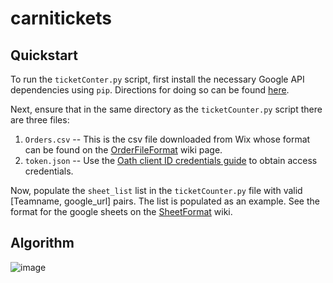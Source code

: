 # carnitickets

## Quickstart
To run the `ticketConter.py` script, first install the necessary Google API dependencies using `pip`. Directions for doing so can be found [here](https://developers.google.com/sheets/api/quickstart/python#step_1_install_the_google_client_library).

Next, ensure that in the same directory as the `ticketCounter.py` script there are three files:

1. `Orders.csv` -- This is the csv file downloaded from Wix whose format can be found on the [OrderFileFormat](https://github.com/jrosner1/carnitickets/wiki/OrderFileFormat) wiki page.
2. `token.json` -- Use the [Oath client ID credentials guide](https://developers.google.com/workspace/guides/create-credentials#oauth-client-id) to obtain access credentials.

Now, populate the `sheet_list` list in the `ticketCounter.py` file with valid [Teamname, google_url] pairs. The list is populated as an example. See the format for the google sheets on the [SheetFormat](https://github.com/jrosner1/carnitickets/wiki/SheetFormat) wiki.

## Algorithm
![image](https://user-images.githubusercontent.com/38009477/188511130-7bbbbb07-36e6-48a1-a1e6-a254e6116f09.png)

